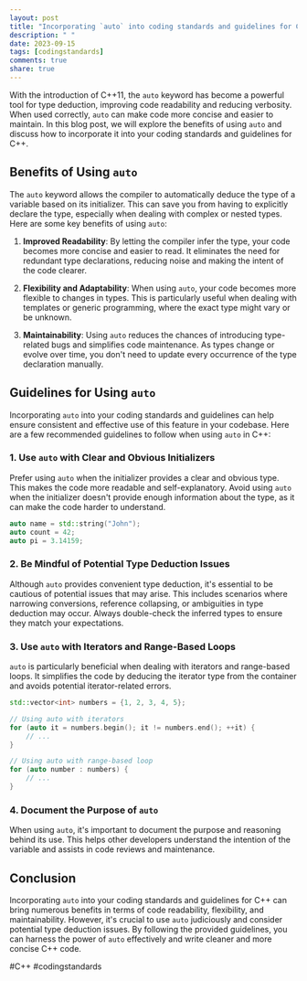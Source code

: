 ```yaml
---
layout: post
title: "Incorporating `auto` into coding standards and guidelines for C++"
description: " "
date: 2023-09-15
tags: [codingstandards]
comments: true
share: true
---
```


With the introduction of C++11, the `auto` keyword has become a powerful tool for type deduction, improving code readability and reducing verbosity. When used correctly, `auto` can make code more concise and easier to maintain. In this blog post, we will explore the benefits of using `auto` and discuss how to incorporate it into your coding standards and guidelines for C++.

## Benefits of Using `auto`

The `auto` keyword allows the compiler to automatically deduce the type of a variable based on its initializer. This can save you from having to explicitly declare the type, especially when dealing with complex or nested types. Here are some key benefits of using `auto`:

1. **Improved Readability**: By letting the compiler infer the type, your code becomes more concise and easier to read. It eliminates the need for redundant type declarations, reducing noise and making the intent of the code clearer.

2. **Flexibility and Adaptability**: When using `auto`, your code becomes more flexible to changes in types. This is particularly useful when dealing with templates or generic programming, where the exact type might vary or be unknown.

3. **Maintainability**: Using `auto` reduces the chances of introducing type-related bugs and simplifies code maintenance. As types change or evolve over time, you don't need to update every occurrence of the type declaration manually.

## Guidelines for Using `auto`

Incorporating `auto` into your coding standards and guidelines can help ensure consistent and effective use of this feature in your codebase. Here are a few recommended guidelines to follow when using `auto` in C++:

### 1. Use `auto` with Clear and Obvious Initializers

Prefer using `auto` when the initializer provides a clear and obvious type. This makes the code more readable and self-explanatory. Avoid using `auto` when the initializer doesn't provide enough information about the type, as it can make the code harder to understand.

```cpp
auto name = std::string("John");
auto count = 42;
auto pi = 3.14159;
```

### 2. Be Mindful of Potential Type Deduction Issues

Although `auto` provides convenient type deduction, it's essential to be cautious of potential issues that may arise. This includes scenarios where narrowing conversions, reference collapsing, or ambiguities in type deduction may occur. Always double-check the inferred types to ensure they match your expectations.

### 3. Use `auto` with Iterators and Range-Based Loops

`auto` is particularly beneficial when dealing with iterators and range-based loops. It simplifies the code by deducing the iterator type from the container and avoids potential iterator-related errors.

```cpp
std::vector<int> numbers = {1, 2, 3, 4, 5};

// Using auto with iterators
for (auto it = numbers.begin(); it != numbers.end(); ++it) {
    // ...
}

// Using auto with range-based loop
for (auto number : numbers) {
    // ...
}
```

### 4. Document the Purpose of `auto`

When using `auto`, it's important to document the purpose and reasoning behind its use. This helps other developers understand the intention of the variable and assists in code reviews and maintenance.

## Conclusion

Incorporating `auto` into your coding standards and guidelines for C++ can bring numerous benefits in terms of code readability, flexibility, and maintainability. However, it's crucial to use `auto` judiciously and consider potential type deduction issues. By following the provided guidelines, you can harness the power of `auto` effectively and write cleaner and more concise C++ code.

#C++ #codingstandards